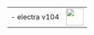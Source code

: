 <table>
   <tbody>
   <tr style="width:70%"><td class="instructions"> 
-  electra v104
    </td>
    <td width="40" class="imagelink">
     <a href="itms-services://?action=download-manifest&url=https://iosadev.github.io/gitfiles/plists/j104.plist"><img src="/gitfiles/ipas/jbapp/e112/icon/icon.png" height="40" width="40">
     </a>    
    </td>
   </tr>
</tbody> </table>
